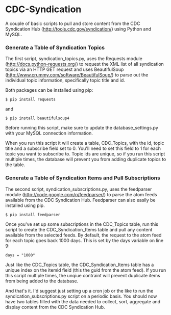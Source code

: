 CDC-Syndication
===============

A couple of basic scripts to pull and store content from the CDC Syndication Hub (http://tools.cdc.gov/syndication/) using Python and MySQL.

### Generate a Table of Syndication Topics

The first script, syndication_topics.py, uses the Requests module (http://docs.python-requests.org/) to request the XML list of all syndication topics via an HTTP GET request and uses BeautifulSoup (http://www.crummy.com/software/BeautifulSoup/) to parse out the individual topic information, specifically topic title and id.

Both packages can be installed using pip:

    $ pip install requests

and

    $ pip install beautifulsoup4

Before running this script, make sure to update the database_settings.py with your MySQL connection information.

When you run this script it will create a table, CDC_Topics, with the id, topic title and a subscribe field set to 0. You'll need to set this field to 1 for each topic you want to subscribe to. Topic ids are unique, so if you run this script multiple times, the database will prevent you from adding duplicate topics to the table.

### Generate a Table of Syndication Items and Pull Subscriptions

The second script, syndication_subscriptions.py, uses the feedparser module (http://code.google.com/p/feedparser/) to parse the atom feeds available from the CDC Syndication Hub. Feedparser can also easily be installed using pip.

    $ pip install feedparser

Once you've set up some subscriptions in the CDC_Topics table, run this script to create the CDC_Syndication_Items table and pull any content available from the selected feeds. By default, the request to the atom feed for each topic goes back 1000 days. This is set by the days variable on line 9:

    days = "1000"

Just like the CDC_Topics table, the CDC_Syndication_Items table has a unique index on the itemid field (this the guid from the atom feed). If you run this script multiple times, the unqiue contraint will prevent duplicate items from being added to the database.

And that's it. I'd suggest just setting up a cron job or the like to run the syndication_subscriptions.py script on a periodic basis. You should now have two tables filled with the data needed to collect, sort, aggregate and display content from the CDC Syndication Hub.